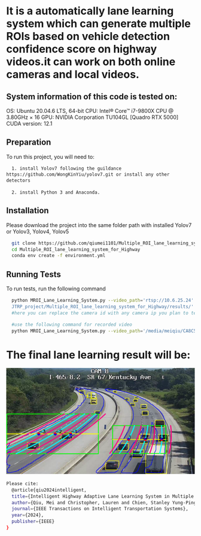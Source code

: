 # It is a automatically lane learning system which can generate multiple ROIs based on vehicle detection confidence score on highway videos.it can work on both online cameras and local videos.

## System information of this code is tested on:
OS: Ubuntu 20.04.6 LTS, 64-bit
CPU: Intel® Core™ i7-9800X CPU @ 3.80GHz × 16 
GPU: NVIDIA Corporation TU104GL [Quadro RTX 5000]
CUDA version: 12.1


## Preparation

To run this project, you will need to:

      1. install Yolov7 following the guildance https://github.com/WongKinYiu/yolov7.git or install any other detectors
        
      2. install Python 3 and Anaconda. 
      



## Installation

Please download the project into the same folder path with installed Yolov7 or Yolov3, Yolov4, Yolov5

```bash
  git clone https://github.com/qiumei1101/Multiple_ROI_lane_learning_system_for_Highway.git
  cd Multiple_ROI_lane_learning_system_for_Highway
  conda env create -f environment.yml
```

## Running Tests

To run tests, run the following command

```bash
  python MROI_Lane_Learning_System.py --video_path='rtsp://10.6.25.24' --saving_path='/home/meiqiu@ads.iu.edu/
  JTRP_project/Multiple_ROI_lane_learning_system_for_Highway/results/' --detector='YOLO_v7' 
  #here you can replace the camera id with any camera ip you plan to test
```
```bash
  #use the following command for recorded video
  python MROI_Lane_Learning_System.py --video_path='/media/meiqiu/CA8C57E38C57C919/MEIREQUESTEDVIDEOS/sunny/1-065-115-5-1+2020-09-05+14.42.mp4' --saving_path='/home/meiqiu@ads.iu.edu/JTRP_project/Multiple_ROI_lane_learning_system_for_Highway/results/' --detector='YOLO_v7' 
```

# The final lane learning result will be:
![alt text](./results/1-465-008-2-1+2020-08-10+14.50/1_lane_learning_in_multiple_ROI.png?raw=true)
```bash
Please cite:
  @article{qiu2024intelligent,
  title={Intelligent Highway Adaptive Lane Learning System in Multiple ROIs of Surveillance Camera Video},
  author={Qiu, Mei and Christopher, Lauren and Chien, Stanley Yung-Ping and Chen, Yaobin},
  journal={IEEE Transactions on Intelligent Transportation Systems},
  year={2024},
  publisher={IEEE}
}
```

